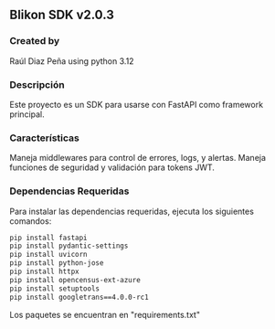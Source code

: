 
## Blikon SDK v2.0.3

### Created by
Raúl Diaz Peña using python 3.12

### Descripción
Este proyecto es un SDK para usarse con FastAPI como framework principal.

### Características
Maneja middlewares para control de errores, logs, y alertas.
Maneja funciones de seguridad y validación para tokens JWT.

### Dependencias Requeridas

Para instalar las dependencias requeridas, ejecuta los siguientes comandos:

```bash
pip install fastapi
pip install pydantic-settings
pip install uvicorn
pip install python-jose
pip install httpx
pip install opencensus-ext-azure
pip install setuptools
pip install googletrans==4.0.0-rc1
```

Los paquetes se encuentran en "requirements.txt"
